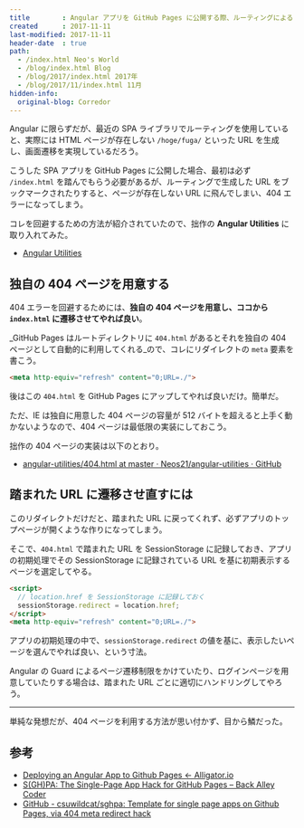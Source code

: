 ```yaml
---
title        : Angular アプリを GitHub Pages に公開する際、ルーティングによる 404 を回避する
created      : 2017-11-11
last-modified: 2017-11-11
header-date  : true
path:
  - /index.html Neo's World
  - /blog/index.html Blog
  - /blog/2017/index.html 2017年
  - /blog/2017/11/index.html 11月
hidden-info:
  original-blog: Corredor
---
```


Angular に限らずだが、最近の SPA ライブラリでルーティングを使用していると、実際には HTML ページが存在しない `/hoge/fuga/` といった URL を生成し、画面遷移を実現しているだろう。

こうした SPA アプリを GitHub Pages に公開した場合、最初は必ず `/index.html` を踏んでもらう必要があるが、ルーティングで生成した URL をブックマークされたりすると、ページが存在しない URL に飛んでしまい、404 エラーになってしまう。

コレを回避するための方法が紹介されていたので、拙作の __Angular Utilities__ に取り入れてみた。

- [Angular Utilities](https://neos21.github.io/angular-utilities/index)

## 独自の 404 ページを用意する

404 エラーを回避するためには、__独自の 404 ページを用意し、ココから `index.html` に遷移させてやれば良い__。

_GitHub Pages はルートディレクトリに `404.html` があるとそれを独自の 404 ページとして自動的に利用してくれる_ので、コレにリダイレクトの `meta` 要素を書こう。

```html
<meta http-equiv="refresh" content="0;URL=./">
```

後はこの `404.html` を GitHub Pages にアップしてやれば良いだけ。簡単だ。

ただ、IE は独自に用意した 404 ページの容量が 512 バイトを超えると上手く動かないようなので、404 ページは最低限の実装にしておこう。

拙作の 404 ページの実装は以下のとおり。

- [angular-utilities/404.html at master · Neos21/angular-utilities · GitHub](https://github.com/Neos21/angular-utilities/blob/master/src/404.html)

## 踏まれた URL に遷移させ直すには

このリダイレクトだけだと、踏まれた URL に戻ってくれず、必ずアプリのトップページが開くような作りになってしまう。

そこで、`404.html` で踏まれた URL を SessionStorage に記録しておき、アプリの初期処理でその SessionStorage に記録されている URL を基に初期表示するページを選定してやる。

```html
<script>
  // location.href を SessionStorage に記録しておく
  sessionStorage.redirect = location.href;
</script>
<meta http-equiv="refresh" content="0;URL=./">
```

アプリの初期処理の中で、`sessionStorage.redirect` の値を基に、表示したいページを選んでやれば良い、という寸法。

Angular の Guard によるページ遷移制限をかけていたり、ログインページを用意していたりする場合は、踏まれた URL ごとに適切にハンドリングしてやろう。

---

単純な発想だが、404 ページを利用する方法が思い付かず、目から鱗だった。

## 参考

- [Deploying an Angular App to Github Pages ← Alligator.io](https://alligator.io/angular/deploying-angular-app-github-pages/)
- [S(GH)PA: The Single-Page App Hack for GitHub Pages – Back Alley Coder](http://www.backalleycoder.com/2016/05/13/sghpa-the-single-page-app-hack-for-github-pages/)
- [GitHub - csuwildcat/sghpa: Template for single page apps on Github Pages, via 404 meta redirect hack](https://github.com/csuwildcat/sghpa)
